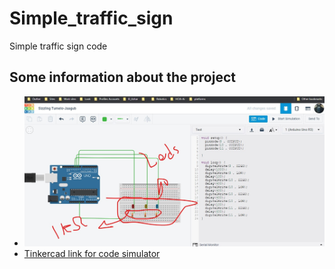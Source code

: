 # Simple_traffic_sign
Simple traffic sign code 


## Some information about the project 
* ![](https://github.com/AmrNagy10/Simple_traffic_sign/blob/main/Screenshot%202023-01-15%20032934.jpg)
* [Tinkercad link for code simulator](https://www.tinkercad.com/things/lM4MZhgAw9E-sizzling-tumelo-jaagub/editel?sharecode=2wXriFCkHE2NFXNWK4sAZnEciv0SMndYg1gSEKIfxLs)
